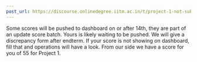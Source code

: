 ```yaml
---
post_url: https://discourse.onlinedegree.iitm.ac.in/t/project-1-not-submitted-issue/172497/2
---
```

Some scores will be pushed to dashboard on or after 14th, they are part of an update score batch. Yours is likely waiting to be pushed. We will give a discrepancy form after endterm. If your score is not showing on dashboard, fill that and operations will have a look. From our side we have a score for you of 55 for Project 1.